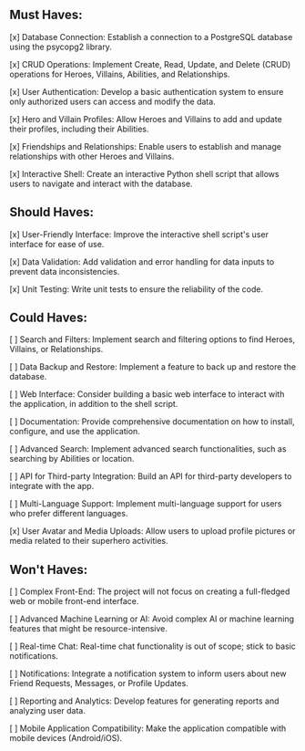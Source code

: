 ## Must Haves:

[x] Database Connection: Establish a connection to a PostgreSQL database using the psycopg2 library.

[x] CRUD Operations: Implement Create, Read, Update, and Delete (CRUD) operations for Heroes, Villains, Abilities, and Relationships.

[x] User Authentication: Develop a basic authentication system to ensure only authorized users can access and modify the data.

[x] Hero and Villain Profiles: Allow Heroes and Villains to add and update their profiles, including their Abilities.

[x] Friendships and Relationships: Enable users to establish and manage relationships with other Heroes and Villains.

[x] Interactive Shell: Create an interactive Python shell script that allows users to navigate and interact with the database.

## Should Haves:

[x] User-Friendly Interface: Improve the interactive shell script's user interface for ease of use.

[x] Data Validation: Add validation and error handling for data inputs to prevent data inconsistencies.

[x] Unit Testing: Write unit tests to ensure the reliability of the code.

## Could Haves:

[ ] Search and Filters: Implement search and filtering options to find Heroes, Villains, or Relationships.

[ ] Data Backup and Restore: Implement a feature to back up and restore the database.

[ ] Web Interface: Consider building a basic web interface to interact with the application, in addition to the shell script.

[ ] Documentation: Provide comprehensive documentation on how to install, configure, and use the application.

[ ] Advanced Search: Implement advanced search functionalities, such as searching by Abilities or location.

[ ] API for Third-party Integration: Build an API for third-party developers to integrate with the app.

[ ] Multi-Language Support: Implement multi-language support for users who prefer different languages.

[x] User Avatar and Media Uploads: Allow users to upload profile pictures or media related to their superhero activities.

## Won't Haves:

[ ] Complex Front-End: The project will not focus on creating a full-fledged web or mobile front-end interface.

[ ] Advanced Machine Learning or AI: Avoid complex AI or machine learning features that might be resource-intensive.

[ ] Real-time Chat: Real-time chat functionality is out of scope; stick to basic notifications.

[ ] Notifications: Integrate a notification system to inform users about new Friend Requests, Messages, or Profile Updates.

[ ] Reporting and Analytics: Develop features for generating reports and analyzing user data.

[ ] Mobile Application Compatibility: Make the application compatible with mobile devices (Android/iOS).

